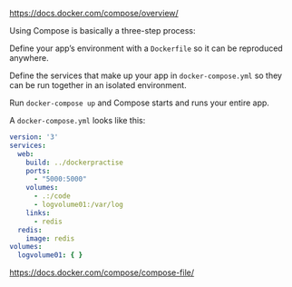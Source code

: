 https://docs.docker.com/compose/overview/

Using Compose is basically a three-step process:

Define your app’s environment with a ``Dockerfile`` so it can be reproduced anywhere.

Define the services that make up your app in ``docker-compose.yml`` so they can be run together in an isolated environment.

Run ``docker-compose up`` and Compose starts and runs your entire app.

A ``docker-compose.yml`` looks like this:

````yaml
version: '3'
services:
  web:
    build: ../dockerpractise
    ports:
      - "5000:5000"
    volumes:
      - .:/code
      - logvolume01:/var/log
    links:
      - redis
  redis:
    image: redis
volumes:
  logvolume01: { }
````

https://docs.docker.com/compose/compose-file/